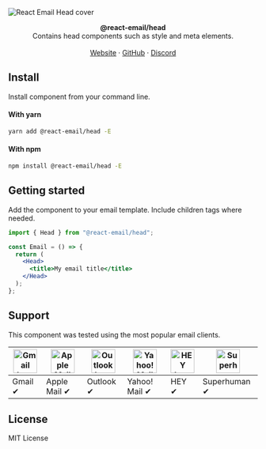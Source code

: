 ![React Email Head cover](https://react.email/static/covers/head.png)

<div align="center"><strong>@react-email/head</strong></div>
<div align="center">Contains head components such as style and meta elements.</div>
<br />
<div align="center">
<a href="https://react.email">Website</a> 
<span> · </span>
<a href="https://github.com/resend/react-email">GitHub</a> 
<span> · </span>
<a href="https://react.email/discord">Discord</a>
</div>

## Install

Install component from your command line.

#### With yarn

```sh
yarn add @react-email/head -E
```

#### With npm

```sh
npm install @react-email/head -E
```

## Getting started

Add the component to your email template. Include children tags where needed.

```jsx
import { Head } from "@react-email/head";

const Email = () => {
  return (
    <Head>
      <title>My email title</title>
    </Head>
  );
};
```

## Support

This component was tested using the most popular email clients.

| <img src="https://react.email/static/icons/gmail.svg" width="48px" height="48px" alt="Gmail logo"> | <img src="https://react.email/static/icons/apple-mail.svg" width="48px" height="48px" alt="Apple Mail"> | <img src="https://react.email/static/icons/outlook.svg" width="48px" height="48px" alt="Outlook logo"> | <img src="https://react.email/static/icons/yahoo-mail.svg" width="48px" height="48px" alt="Yahoo! Mail logo"> | <img src="https://react.email/static/icons/hey.svg" width="48px" height="48px" alt="HEY logo"> | <img src="https://react.email/static/icons/superhuman.svg" width="48px" height="48px" alt="Superhuman logo"> |
| -------------------------------------------------------------------------------------------------- | ------------------------------------------------------------------------------------------------------- | ------------------------------------------------------------------------------------------------------ | ------------------------------------------------------------------------------------------------------------- | ---------------------------------------------------------------------------------------------- | ------------------------------------------------------------------------------------------------------------ |
| Gmail ✔                                                                                           | Apple Mail ✔                                                                                           | Outlook ✔                                                                                             | Yahoo! Mail ✔                                                                                                | HEY ✔                                                                                         | Superhuman ✔                                                                                                |

## License

MIT License
